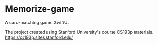 # Memorize-game
A card-matching game. SwiftUI.


The project created using Stanford University's course CS193p materials.
https://cs193p.sites.stanford.edu/

